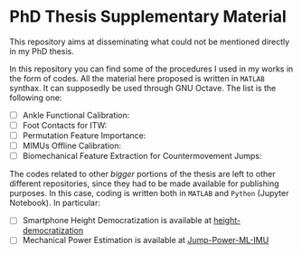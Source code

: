 # PhD Thesis Supplementary Material

This repository aims at disseminating what could not be mentioned directly in my PhD thesis.

In this repository you can find some of the procedures I used in my works in the form of codes. All the material here proposed is written in ```MATLAB``` synthax. It can supposedly be used through GNU Octave. The list is the following one:

- [ ] Ankle Functional Calibration: 
- [ ] Foot Contacts for ITW: 
- [ ] Permutation Feature Importance:
- [ ] MIMUs Offline Calibration:
- [ ] Biomechanical Feature Extraction for Countermovement Jumps: 

The codes related to other *bigger* portions of the thesis are left to other different repositories, since they had to be made available for publishing purposes. In this case, coding is written both in ```MATLAB``` and ```Python``` (Jupyter Notebook). In particular:

- [ ] Smartphone Height Democratization is available at [height-democratization](https://github.com/Maskul93/height-democratization)
- [ ] Mechanical Power Estimation is available at [Jump-Power-ML-IMU](https://github.com/Maskul93/Jump-Power-ML-IMU)
